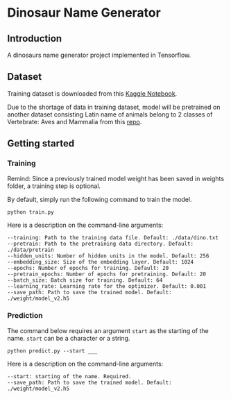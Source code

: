 # Dinosaur Name Generator

## Introduction

A dinosaurs name generator project implemented in Tensorflow.

## Dataset

Training dataset is downloaded from
this [Kaggle Notebook](https://www.kaggle.com/code/mruanova/dinosaurs-random-name-generator).

Due to the shortage of data in training dataset, model will be pretrained on another dataset consisting Latin name of
animals belong to 2 classes of Vertebrate: Aves and Mammalia from
this [repo](https://github.com/species-names/dataset.git).

## Getting started

### Training

Remind: Since a previously trained model weight has been saved in weights folder, a training step is optional. 

By default, simply run the following command to train the model.

```
python train.py
```

Here is a description on the command-line arguments:

```
--training: Path to the training data file. Default: ./data/dino.txt
--pretrain: Path to the pretraining data directory. Default: ./data/pretrain
--hidden_units: Number of hidden units in the model. Default: 256
--embedding_size: Size of the embedding layer. Default: 1024
--epochs: Number of epochs for training. Default: 20
--pretrain_epochs: Number of epochs for pretraining. Default: 20
--batch_size: Batch size for training. Default: 64
--learning_rate: Learning rate for the optimizer. Default: 0.001
--save_path: Path to save the trained model. Default: ./weight/model_v2.h5
```

### Prediction

The command below requires an argument `start` as the starting of the name. `start` can be a character or a string.

```
python predict.py --start ___
```

Here is a description on the command-line arguments:

```
--start: starting of the name. Required.
--save_path: Path to save the trained model. Default: ./weight/model_v2.h5
```
